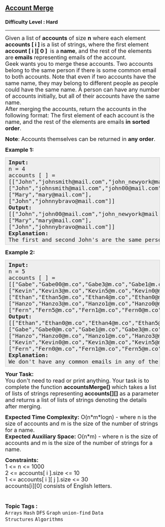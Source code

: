 <h2><a href="https://www.geeksforgeeks.org/problems/account-merge/1?utm_source=geeksforgeeks&utm_medium=newui_home&utm_campaign=potd">Account Merge</a></h2><h3>Difficulty Level : Hard</h3><hr><div class="problems_problem_content__Xm_eO"><p><span style="font-size: 18px;">Given a list&nbsp;of <strong>accounts</strong> of size <strong>n</strong> where each element <strong>accounts [ i ] </strong>is a list&nbsp;of strings, where the first element <strong>account [ i ][ 0 ]&nbsp;</strong> is a<strong> name</strong>, and the rest of the elements are<strong> emails</strong> representing emails of the account.<br>Geek wants you to merge these accounts. Two accounts belong to the same person if there is some common email to both accounts. Note that even if two accounts have the same name, they may belong to different people as people could have the same name. A person can have any number of accounts initially, but all of their accounts have the same name.<br>After merging the accounts, return the accounts in the following format: The first element of each account is the name, and the rest of the elements are emails <strong>in</strong> <strong>sorted order</strong>.</span></p>
<p><span style="font-size: 18px;"><strong>Note</strong>: Accounts themselves can be returned in <strong>any order</strong>.</span></p>
<p><span style="font-size: 18px;"><strong>Example 1:</strong></span></p>
<pre style="background: #eeeeee; border: 1px solid #cccccc; padding: 5px 10px; --darkreader-inline-bgimage: initial; --darkreader-inline-bgcolor: #222426; --darkreader-inline-border-top: #3e4446; --darkreader-inline-border-right: #3e4446; --darkreader-inline-border-bottom: #3e4446; --darkreader-inline-border-left: #3e4446;"><span style="font-size: 18px;"><strong>Input:</strong><br>n = 4<br>accounts [ ] =<br>[["John","johnsmith@mail.com","john_newyork@mail.com"],<br>["John","johnsmith@mail.com","john00@mail.com"],<br>["Mary","mary@mail.com"],<br>["John","johnnybravo@mail.com"]]<br><strong>Output:</strong><br>[["John","john00@mail.com","john_newyork@mail.com", "johnsmith@mail.com"],<br>["Mary","mary@mail.com"],<br>["John","johnnybravo@mail.com"]]<br><strong>Explanation:</strong><br>The first and second John's are the same person as they have the common email "johnsmith@mail.com". The third John and Mary are different people as none of their email addresses are used by other accounts.We could return these arrays in any order, for example, the answer [['Mary', 'mary@mail.com'], ['John', 'johnnybravo@mail.com'], ['John', 'john00@mail.com', 'john_newyork@mail.com', 'johnsmith@mail.com']] would still be accepted.</span></pre>
<p><span style="font-size: 18px;"><strong>Example 2:</strong></span></p>
<pre style="background: #eeeeee; border: 1px solid #cccccc; padding: 5px 10px; --darkreader-inline-bgimage: initial; --darkreader-inline-bgcolor: #222426; --darkreader-inline-border-top: #3e4446; --darkreader-inline-border-right: #3e4446; --darkreader-inline-border-bottom: #3e4446; --darkreader-inline-border-left: #3e4446;"><span style="font-size: 18px;"><strong>Input:</strong><br>n = 5<br>accounts [ ] =<br>[["Gabe","Gabe00@m.co","Gabe3@m.co","Gabe1@m.co"],<br>["Kevin","Kevin3@m.co","Kevin5@m.co","Kevin0@m.co"],<br>["Ethan","Ethan5@m.co","Ethan4@m.co","Ethan0@m.co"],<br>["Hanzo","Hanzo3@m.co","Hanzo1@m.co","Hanzo0@m.co"],<br>["Fern","Fern5@m.co","Fern1@m.co","Fern0@m.co"]]<br><strong>Output:</strong><br>[["Ethan","Ethan0@m.co","Ethan4@m.co","Ethan5@m.co"],<br>["Gabe","Gabe0@m.co","Gabe1@m.co","Gabe3@m.co"],<br>["Hanzo","Hanzo0@m.co","Hanzo1@m.co","Hanzo3@m.co"],<br>["Kevin","Kevin0@m.co","Kevin3@m.co","Kevin5@m.co"],<br>["Fern","Fern0@m.co","Fern1@m.co","Fern5@m.co"]]<br><strong>Explanation:</strong><br>We don't have any common emails in any of the users. We just sorted the emails of each person and we return a array of emails.(The details can be returned in any order).</span></pre>
<p><span style="font-size: 18px;"><strong>Your Task:</strong><br>You don't need to read or print anything. Your task is to complete the function&nbsp;<strong>accountsMerge</strong><strong>()&nbsp;</strong>which takes a list of lists of strings representing <strong>accounts[][]</strong> as a parameter and returns a list of lists of strings denoting the details after merging.</span></p>
<p><span style="font-size: 18px;"><strong>Expected Time Complexity:</strong> O(n*m*logn) - where n is the size of accounts and m is the size of the number of strings for a name.<br><strong>Expected Auxiliary Space:</strong> O(n*m) - where n is the size of accounts and m is the size of the number of strings for a name.</span></p>
<p><span style="font-size: 18px;"><strong>Constraints:<br></strong></span><span style="font-size: 18px;">1 &lt;= n &lt;= 1000<br></span><span style="font-size: 18px;">2 &lt;= accounts[ i ].size&nbsp;&lt;= 10<br></span><span style="font-size: 18px;">1 &lt;= accounts[ i ][ j ].size &lt;= 30<br></span><span style="font-size: 18px;">accounts[i][0] consists of English letters.</span></p></div><br><p><span style=font-size:18px><strong>Topic Tags : </strong><br><code>Arrays</code>&nbsp;<code>Hash</code>&nbsp;<code>DFS</code>&nbsp;<code>Graph</code>&nbsp;<code>union-find</code>&nbsp;<code>Data Structures</code>&nbsp;<code>Algorithms</code>&nbsp;